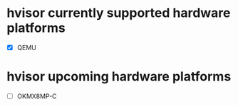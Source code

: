 # hvisor currently supported hardware platforms

- [x] QEMU

# hvisor upcoming hardware platforms

- [ ] OKMX8MP-C
